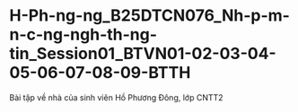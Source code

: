 # H-Ph-ng-ng_B25DTCN076_Nh-p-m-n-c-ng-ngh-th-ng-tin_Session01_BTVN01-02-03-04-05-06-07-08-09-BTTH
Bài tập về nhà của sinh viên Hồ Phương Đông, lớp CNTT2
